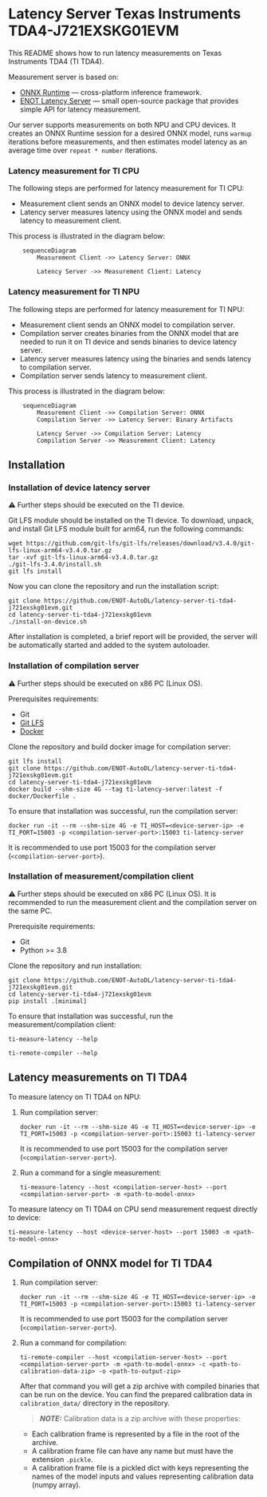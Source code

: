 # Latency Server Texas Instruments TDA4-J721EXSKG01EVM

This README shows how to run latency measurements on Texas Instruments TDA4 (TI TDA4).

Measurement server is based on:

- [ONNX Runtime](https://onnxruntime.ai/) — cross-platform inference framework.
- [ENOT Latency Server](https://enot-autodl.rtd.enot.ai/en/latest/latency_server.html) — small open-source package that provides simple API for latency measurement.

Our server supports measurements on both NPU and CPU devices.
It creates an ONNX Runtime session for a desired ONNX model, runs `warmup` iterations before measurements, and then estimates model latency as an average time over `repeat * number` iterations.

### Latency measurement for TI CPU

The following steps are performed for latency measurement for TI CPU:

- Measurement client sends an ONNX model to device latency server.
- Latency server measures latency using the ONNX model and sends latency to measurement client.

This process is illustrated in the diagram below:

```mermaid
    sequenceDiagram
        Measurement Client ->> Latency Server: ONNX

        Latency Server ->> Measurement Client: Latency
```

### Latency measurement for TI NPU

The following steps are performed for latency measurement for TI NPU:

- Measurement client sends an ONNX model to compilation server.
- Compilation server creates binaries from the ONNX model that are needed to run it on TI device and sends binaries to device latency server.
- Latency server measures latency using the binaries and sends latency to compilation server.
- Compilation server sends latency to measurement client.

This process is illustrated in the diagram below:

```mermaid
    sequenceDiagram
        Measurement Client ->> Compilation Server: ONNX
        Compilation Server ->> Latency Server: Binary Artifacts

        Latency Server ->> Compilation Server: Latency
        Compilation Server ->> Measurement Client: Latency
```

## Installation

### Installation of device latency server

⚠️ Further steps should be executed on the TI device.

Git LFS module should be installed on the TI device. To download, unpack, and install Git LFS module built for arm64, run the following commands:

```commandline
wget https://github.com/git-lfs/git-lfs/releases/download/v3.4.0/git-lfs-linux-arm64-v3.4.0.tar.gz
tar -xvf git-lfs-linux-arm64-v3.4.0.tar.gz
./git-lfs-3.4.0/install.sh
git lfs install
```

Now you can clone the repository and run the installation script:

```commandline
git clone https://github.com/ENOT-AutoDL/latency-server-ti-tda4-j721exskg01evm.git
cd latency-server-ti-tda4-j721exskg01evm
./install-on-device.sh
```

After installation is completed, a brief report will be provided, the server will be automatically
started and added to the system autoloader.

### Installation of compilation server

⚠️ Further steps should be executed on x86 PC (Linux OS).

Prerequisites requirements:

- Git
- [Git LFS](https://github.com/git-lfs/git-lfs?utm_source=gitlfs_site&utm_medium=installation_link&utm_campaign=gitlfs#installing)
- [Docker](https://docs.docker.com/engine/install/)

Clone the repository and build docker image for compilation server:

```commandline
git lfs install
git clone https://github.com/ENOT-AutoDL/latency-server-ti-tda4-j721exskg01evm.git
cd latency-server-ti-tda4-j721exskg01evm
docker build --shm-size 4G --tag ti-latency-server:latest -f docker/Dockerfile .
```

To ensure that installation was successful, run the compilation server:

```commandline
docker run -it --rm --shm-size 4G -e TI_HOST=<device-server-ip> -e TI_PORT=15003 -p <compilation-server-port>:15003 ti-latency-server
```

It is recommended to use port 15003 for the compilation server (`<compilation-server-port>`).

### Installation of measurement/compilation client

⚠️ Further steps should be executed on x86 PC (Linux OS). It is recommended to run the measurement client and
the compilation server on the same PC.

Prerequisite requirements:

- Git
- Python >= 3.8

Clone the repository and run installation:

```commandline
git clone https://github.com/ENOT-AutoDL/latency-server-ti-tda4-j721exskg01evm.git
cd latency-server-ti-tda4-j721exskg01evm
pip install .[minimal]
```

To ensure that installation was successful, run the measurement/compilation client:

```commandline
ti-measure-latency --help
```

```commandline
ti-remote-compiler --help
```

## Latency measurements on TI TDA4

To measure latency on TI TDA4 on NPU:

1. Run compilation server:

   ```commandline
   docker run -it --rm --shm-size 4G -e TI_HOST=<device-server-ip> -e TI_PORT=15003 -p <compilation-server-port>:15003 ti-latency-server
   ```

   It is recommended to use port 15003 for the compilation server (`<compilation-server-port>`).

1. Run a command for a single measurement:

   ```commandline
   ti-measure-latency --host <compilation-server-host> --port <compilation-server-port> -m <path-to-model-onnx>
   ```

To measure latency on TI TDA4 on CPU send measurement request directly to device:

```commandline
ti-measure-latency --host <device-server-host> --port 15003 -m <path-to-model-onnx>
```

## Compilation of ONNX model for TI TDA4

1. Run compilation server:

   ```commandline
   docker run -it --rm --shm-size 4G -e TI_HOST=<device-server-ip> -e TI_PORT=15003 -p <compilation-server-port>:15003 ti-latency-server
   ```

   It is recommended to use port 15003 for the compilation server (`<compilation-server-port>`).

1. Run a command for compilation:

   ```commandline
   ti-remote-compiler --host <compilation-server-host> --port <compilation-server-port> -m <path-to-model-onnx> -c <path-to-calibration-data-zip> -o <path-to-output-zip>
   ```

   After that command you will get a zip archive with compiled binaries that can be run on the device. You can find the
   prepared calibration data in `calibration_data/` directory in the repository.

   > **_NOTE:_** Calibration data is a zip archive with these properties:

   - Each calibration frame is represented by a file in the root of the archive.
   - A calibration frame file can have any name but must have the extension `.pickle`.
   - A calibration frame file is a pickled dict with keys representing the names of the model inputs and values representing calibration data (numpy array).
